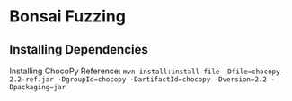 # Bonsai Fuzzing

## Installing Dependencies

Installing ChocoPy Reference:
`mvn install:install-file -Dfile=chocopy-2.2-ref.jar -DgroupId=chocopy -DartifactId=chocopy -Dversion=2.2 -Dpackaging=jar`

